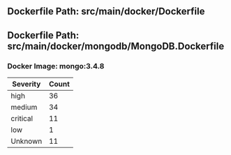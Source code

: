 ## Dockerfile Path: src/main/docker/Dockerfile


## Dockerfile Path: src/main/docker/mongodb/MongoDB.Dockerfile

### Docker Image: mongo:3.4.8
| Severity | Count |
|----------|-------|
| high | 36 |
| medium | 34 |
| critical | 11 |
| low | 1 |
| Unknown | 11 |